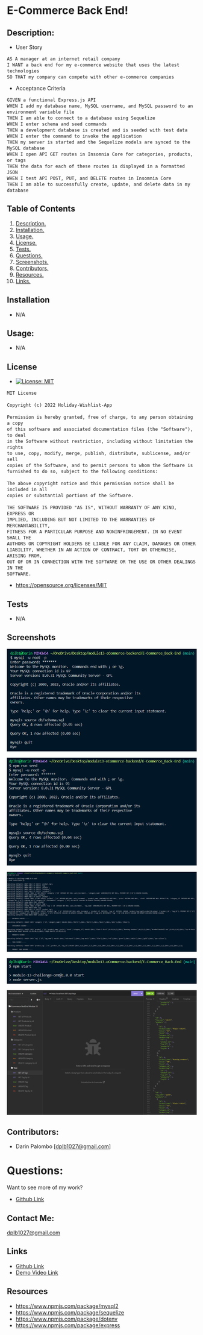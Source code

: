 # E-Commerce Back End!

## Description:

- User Story

```
AS A manager at an internet retail company
I WANT a back end for my e-commerce website that uses the latest technologies
SO THAT my company can compete with other e-commerce companies
```

- Acceptance Criteria

```
GIVEN a functional Express.js API
WHEN I add my database name, MySQL username, and MySQL password to an environment variable file
THEN I am able to connect to a database using Sequelize
WHEN I enter schema and seed commands
THEN a development database is created and is seeded with test data
WHEN I enter the command to invoke the application
THEN my server is started and the Sequelize models are synced to the MySQL database
WHEN I open API GET routes in Insomnia Core for categories, products, or tags
THEN the data for each of these routes is displayed in a formatted JSON
WHEN I test API POST, PUT, and DELETE routes in Insomnia Core
THEN I am able to successfully create, update, and delete data in my database
```

## Table of Contents

1. [ Description. ](#description)
2. [ Installation. ](#installation)
3. [ Usage. ](#usage)
4. [ License. ](#license)
5. [ Tests. ](#tests)
6. [ Questions. ](#questions)
7. [ Screenshots. ](#screenshots)
8. [ Contributors. ](#contributors)
9. [ Resources. ](#resources)
10. [ Links. ](#links)

## Installation

- N/A

## Usage:

- N/A

## License

- [![License: MIT](https://img.shields.io/badge/License-MIT-yellow.svg)](https://opensource.org/licenses/MIT)

```
MIT License

Copyright (c) 2022 Holiday-Wishlist-App

Permission is hereby granted, free of charge, to any person obtaining a copy
of this software and associated documentation files (the "Software"), to deal
in the Software without restriction, including without limitation the rights
to use, copy, modify, merge, publish, distribute, sublicense, and/or sell
copies of the Software, and to permit persons to whom the Software is
furnished to do so, subject to the following conditions:

The above copyright notice and this permission notice shall be included in all
copies or substantial portions of the Software.

THE SOFTWARE IS PROVIDED "AS IS", WITHOUT WARRANTY OF ANY KIND, EXPRESS OR
IMPLIED, INCLUDING BUT NOT LIMITED TO THE WARRANTIES OF MERCHANTABILITY,
FITNESS FOR A PARTICULAR PURPOSE AND NONINFRINGEMENT. IN NO EVENT SHALL THE
AUTHORS OR COPYRIGHT HOLDERS BE LIABLE FOR ANY CLAIM, DAMAGES OR OTHER
LIABILITY, WHETHER IN AN ACTION OF CONTRACT, TORT OR OTHERWISE, ARISING FROM,
OUT OF OR IN CONNECTION WITH THE SOFTWARE OR THE USE OR OTHER DEALINGS IN THE
SOFTWARE.
```

- https://opensource.org/licenses/MIT

## Tests

- N/A

## Screenshots

![Photo ex.1](./assets/Screenshot%201%202022-12-31%20073223.png)

![Photo ex.2](./assets/Screenshot%202%202022-12-31%20073401.png)

![Photo ex.3](./assets/Screenshot%203%202022-12-31%20073435.png)

![Photo ex.4](./assets/Screenshot%204%202022-12-31%20073602.png)

![Photo ex.5](./assets/Screenshot%205%202022-12-31%20073640.png)

## Contributors:

- Darin Palombo [dplb1027@gmail.com]

# Questions:

Want to see more of my work?

- [Github Link](https://github.com/Darin1027)
  <br/>

## Contact Me:

dplb1027@gmail.com

## Links

- [Github Link](https://github.com/Darin1027/E-Commerce_Back-End)
- [Demo Video Link](https://watch.screencastify.com/v/HiB7wXFrwCJlPA8oXFmM)

## Resources

- https://www.npmjs.com/package/mysql2
- https://www.npmjs.com/package/sequelize
- https://www.npmjs.com/package/dotenv
- https://www.npmjs.com/package/express
